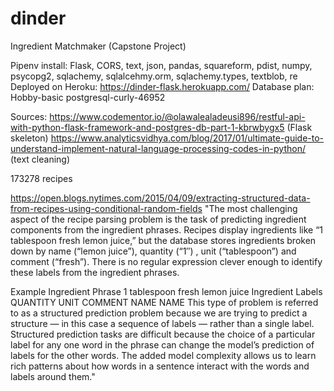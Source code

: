 # dinder
Ingredient Matchmaker (Capstone Project)

Pipenv install: Flask, CORS, text, json, pandas, squareform, pdist, numpy, psycopg2, sqlachemy, sqlalcehmy.orm, sqlachemy.types, textblob, re  
Deployed on Heroku: https://dinder-flask.herokuapp.com/
Database plan: Hobby-basic postgresql-curly-46952


Sources:
https://www.codementor.io/@olawalealadeusi896/restful-api-with-python-flask-framework-and-postgres-db-part-1-kbrwbygx5 (Flask skeleton)
https://www.analyticsvidhya.com/blog/2017/01/ultimate-guide-to-understand-implement-natural-language-processing-codes-in-python/ (text cleaning)

173278 recipes

https://open.blogs.nytimes.com/2015/04/09/extracting-structured-data-from-recipes-using-conditional-random-fields
"The most challenging aspect of the recipe parsing problem is the task of predicting ingredient components from the ingredient phrases. Recipes display ingredients like “1 tablespoon fresh lemon juice,” but the database stores ingredients broken down by name (“lemon juice”), quantity (“1″) , unit (“tablespoon”) and comment (“fresh”). There is no regular expression clever enough to identify these labels from the ingredient phrases.

Example
Ingredient Phrase	1	tablespoon	fresh	lemon	juice
Ingredient Labels	QUANTITY	UNIT	COMMENT	NAME	NAME
This type of problem is referred to as a structured prediction problem because we are trying to predict a structure — in this case a sequence of labels — rather than a single label. Structured prediction tasks are difficult because the choice of a particular label for any one word in the phrase can change the model’s prediction of labels for the other words. The added model complexity allows us to learn rich patterns about how words in a sentence interact with the words and labels around them."
